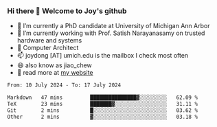 ### Hi there 👋 Welcome to Joy's github

- 🔭 I’m currently a PhD candidate at University of Michigan Ann Arbor
- 🌱 I’m currently working with Prof. Satish Narayanasamy on trusted hardware and systems
- 👯 Computer Architect
- 📫 joydong [AT] umich.edu is the mailbox I check most often
- 😄 also know as jiao_chew
- 💬 read more at [my website](https://joydddd.github.io/)
<!--START_SECTION:waka-->

```txt
From: 10 July 2024 - To: 17 July 2024

Markdown   47 mins         ███████████████▓░░░░░░░░░   62.09 %
TeX        23 mins         ███████▓░░░░░░░░░░░░░░░░░   31.11 %
Git        2 mins          █░░░░░░░░░░░░░░░░░░░░░░░░   03.62 %
Other      2 mins          ▓░░░░░░░░░░░░░░░░░░░░░░░░   03.18 %
```

<!--END_SECTION:waka-->
